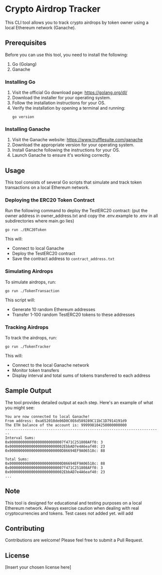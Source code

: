 # Crypto Airdrop Tracker

This CLI tool allows you to track crypto airdrops by token owner using a local Ethereum network (Ganache).

## Prerequisites

Before you can use this tool, you need to install the following:

1. Go (Golang)
2. Ganache

### Installing Go

1. Visit the official Go download page: https://golang.org/dl/
2. Download the installer for your operating system.
3. Follow the installation instructions for your OS.
4. Verify the installation by opening a terminal and running:
   ```
   go version
   ```

### Installing Ganache

1. Visit the Ganache website: https://www.trufflesuite.com/ganache
2. Download the appropriate version for your operating system.
3. Install Ganache following the instructions for your OS.
4. Launch Ganache to ensure it's working correctly.

## Usage

This tool consists of several Go scripts that simulate and track token transactions on a local Ethereum network.

### Deploying the ERC20 Token Contract

Run the following command to deploy the TestERC20 contract:
(put the owner address in owner_address.txt and copy the .env.example to .env in all subdirectories where main.go lies)

```
go run ./ERC20Token
```

This will:
- Connect to local Ganache
- Deploy the TestERC20 contract
- Save the contract address to `contract_address.txt`

### Simulating Airdrops

To simulate airdrops, run:

```
go run ./TokenTransaction
```

This script will:
- Generate 10 random Ethereum addresses
- Transfer 1-100 random TestERC20 tokens to these addresses 

### Tracking Airdrops

To track the airdrops, run:

```
go run ./TokenTracker
```

This will:
- Connect to the local Ganache network
- Monitor token transfers
- Display interval and total sums of tokens transferred to each address

## Sample Output

The tool provides detailed output at each step. Here's an example of what you might see:

```
You are now connected to local Ganache!
From address: 0xa652010de06D0C0E6d589289C11bC1D7914191d9
The ETH balance of the account is: 999998104250000000000
------------------------------------------------------------------------
Interval Sums:
0x0000000000000000000000007f471C251808AFf0: 3
0x0000000000000000000000002EbbAD7e4A6eaf40: 23
0x000000000000000000000000D86694EF9A06518c: 88

Total Sums:
0x000000000000000000000000D86694EF9A06518c: 88
0x0000000000000000000000007f471C251808AFf0: 3
0x0000000000000000000000002EbbAD7e4A6eaf40: 23
...
```

## Note

This tool is designed for educational and testing purposes on a local Ethereum network. Always exercise caution when dealing with real cryptocurrencies and tokens.
Test cases not added yet. will add

## Contributing

Contributions are welcome! Please feel free to submit a Pull Request.

## License

[Insert your chosen license here]

